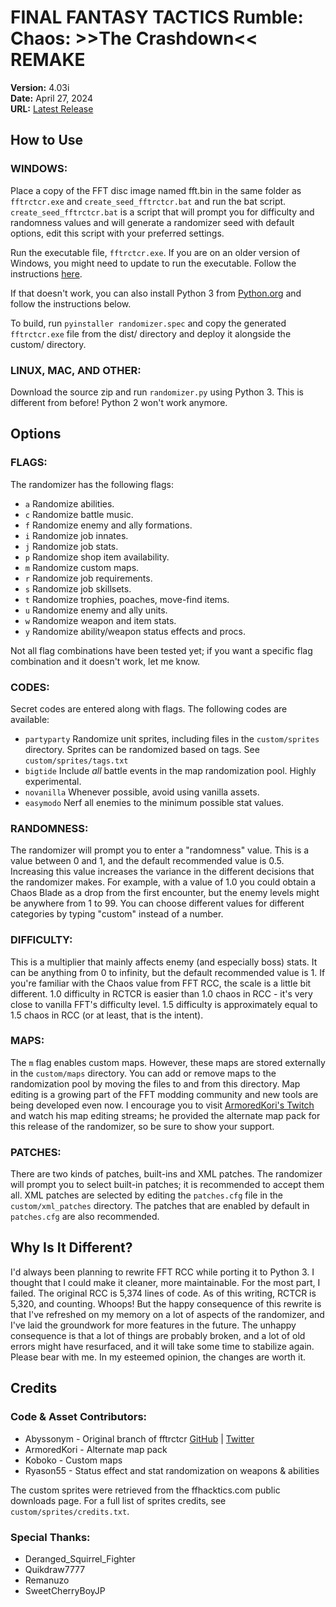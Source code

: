 # FINAL FANTASY TACTICS Rumble: Chaos: >>The Crashdown<< REMAKE

**Version:** 4.03i  
**Date:** April 27, 2024  
**URL:** [Latest Release](https://github.com/invadermonks/fftrctcr/releases/latest)

## How to Use

### WINDOWS:

Place a copy of the FFT disc image named fft.bin in the same folder as `fftrctcr.exe` and `create_seed_fftrctcr.bat` and run the bat script. `create_seed_fftrctcr.bat` is a script that will prompt you for difficulty and randomness values and will generate a randomizer seed with default options, edit this script with your preferred settings.

Run the executable file, `fftrctcr.exe`. If you are on an older version of Windows, you might need to update to run the executable. Follow the instructions [here](https://support.microsoft.com/en-us/help/2999226/update-for-universal-c-runtime-in-windows).

If that doesn't work, you can also install Python 3 from [Python.org](https://www.python.org/downloads/windows/) and follow the instructions below.

To build, run `pyinstaller randomizer.spec` and copy the generated `fftrctcr.exe` file from the dist/ directory and deploy it alongside the custom/ directory.

### LINUX, MAC, AND OTHER:

Download the source zip and run `randomizer.py` using Python 3. This is different from before! Python 2 won't work anymore.

## Options

### FLAGS:

The randomizer has the following flags:

- `a` Randomize abilities.
- `c` Randomize battle music.
- `f` Randomize enemy and ally formations.
- `i` Randomize job innates.
- `j` Randomize job stats.
- `p` Randomize shop item availability.
- `m` Randomize custom maps.
- `r` Randomize job requirements.
- `s` Randomize job skillsets.
- `t` Randomize trophies, poaches, move-find items.
- `u` Randomize enemy and ally units.
- `w` Randomize weapon and item stats.
- `y` Randomize ability/weapon status effects and procs.

Not all flag combinations have been tested yet; if you want a specific flag combination and it doesn't work, let me know.

### CODES:

Secret codes are entered along with flags. The following codes are available:

- `partyparty` Randomize unit sprites, including files in the `custom/sprites` directory. Sprites can be randomized based on tags. See `custom/sprites/tags.txt`
- `bigtide` Include _all_ battle events in the map randomization pool. Highly experimental.
- `novanilla` Whenever possible, avoid using vanilla assets.
- `easymodo` Nerf all enemies to the minimum possible stat values.

### RANDOMNESS:

The randomizer will prompt you to enter a "randomness" value. This is a value between 0 and 1, and the default recommended value is 0.5. Increasing this value increases the variance in the different decisions that the randomizer makes. For example, with a value of 1.0 you could obtain a Chaos Blade as a drop from the first encounter, but the enemy levels might be anywhere from 1 to 99. You can choose different values for different categories by typing "custom" instead of a number.

### DIFFICULTY:

This is a multiplier that mainly affects enemy (and especially boss) stats. It can be anything from 0 to infinity, but the default recommended value is 1. If you're familiar with the Chaos value from FFT RCC, the scale is a little bit different. 1.0 difficulty in RCTCR is easier than 1.0 chaos in RCC - it's very close to vanilla FFT's difficulty level. 1.5 difficulty is approximately equal to 1.5 chaos in RCC (or at least, that is the intent).

### MAPS:

The `m` flag enables custom maps. However, these maps are stored externally in the `custom/maps` directory. You can add or remove maps to the randomization pool by moving the files to and from this directory. Map editing is a growing part of the FFT modding community and new tools are being developed even now. I encourage you to visit [ArmoredKori's Twitch](https://www.twitch.tv/armoredkori) and watch his map editing streams; he provided the alternate map pack for this release of the randomizer, so be sure to show your support.

### PATCHES:

There are two kinds of patches, built-ins and XML patches. The randomizer will prompt you to select built-in patches; it is recommended to accept them all. XML patches are selected by editing the `patches.cfg` file in the `custom/xml_patches` directory. The patches that are enabled by default in `patches.cfg` are also recommended.

## Why Is It Different?

I'd always been planning to rewrite FFT RCC while porting it to Python 3. I thought that I could make it cleaner, more maintainable. For the most part, I failed. The original RCC is 5,374 lines of code. As of this writing, RCTCR is 5,320, and counting. Whoops! But the happy consequence of this rewrite is that I've refreshed on my memory on a lot of aspects of the randomizer, and I've laid the groundwork for more features in the future. The unhappy consequence is that a lot of things are probably broken, and a lot of old errors might have resurfaced, and it will take some time to stabilize again. Please bear with me. In my esteemed opinion, the changes are worth it.

## Credits

### Code & Asset Contributors:

- Abyssonym - Original branch of fftrctcr [GitHub](https://github.com/abyssonym/fftrctcr) | [Twitter](https://twitter.com/abyssonym)
- ArmoredKori - Alternate map pack
- Koboko - Custom maps
- Ryason55 - Status effect and stat randomization on weapons & abilities

The custom sprites were retrieved from the ffhacktics.com public downloads page. For a full list of sprites credits, see `custom/sprites/credits.txt`.

### Special Thanks:

- Deranged_Squirrel_Fighter
- Quikdraw7777
- Remanuzo
- SweetCherryBoyJP
